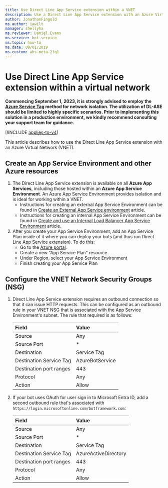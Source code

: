 ```yaml
---
title: Use Direct Line App Service extension within a VNET
description: Use a Direct Line App Service extension with an Azure Virtual Network. Create an environment and configure an outbound connection.
author: JonathanFingold
ms.author: iawilt
manager: shellyha
ms.reviewer: Daniel.Evans
ms.service: bot-service
ms.topic: how-to
ms.date: 09/01/2019
ms-custom: abs-meta-21q1 
---
```


# Use Direct Line App Service extension within a virtual network

**Commencing September 1, 2023, it is strongly advised to employ the [Azure Service Tag](/azure/virtual-network/service-tags-overview#available-service-tags) method for network isolation. The utilization of DL-ASE should be limited to highly specific scenarios. Prior to implementing this solution in a production environment, we kindly recommend consulting your support team for guidance.**

[!INCLUDE [applies-to-v4](includes/applies-to-v4-current.md)]

This article describes how to use the Direct Line App Service extension with an Azure Virtual Network (VNET).

## Create an App Service Environment and other Azure resources

1. The Direct Line App Service extension is available on all **Azure App Services**, including those hosted within an **Azure App Service Environment**. An Azure App Service Environment provides isolation and is ideal for working within a VNET.
    - Instructions for creating an external App Service Environment can be found in [Create an External App Service environment](/azure/app-service/environment/create-external-ase) article.
    - Instructions for creating an internal App Service Environment can be found in [Create and use an Internal Load Balancer App Service Environment](/azure/app-service/environment/create-ilb-ase) article.
1. After you create your App Service Environment, add an App Service Plan inside of it where you can deploy your bots (and thus run Direct Line App Service extension). To do this:
    - Go to the [Azure portal](https://portal.azure.com/).
    - Create a new "App Service Plan" resource.
    - Under Region, select your App Service Environment
    - Finish creating your App Service Plan

## Configure the VNET Network Security Groups (NSG)

1. Direct Line App Service extension requires an outbound connection so that it can issue HTTP requests. This can be configured as an outbound rule in your VNET NSG that is associated with the App Service Environment's subnet. The rule that required is as follows:

    | Field                   | Value           |
    |:------------------------|:----------------|
    | Source                  | Any             |
    | Source Port             | *               |
    | Destination             | Service Tag     |
    | Destination Service Tag | AzureBotService |
    | Destination port ranges | 443             |
    | Protocol                | Any             |
    | Action                  | Allow           |

1. If your bot uses OAuth for user sign in to Microsoft Entra ID, add a second outbound rule that's associated with `https://login.microsoftonline.com/botframework.com`:

    | Field                   | Value                |
    |:------------------------|:---------------------|
    | Source                  | Any                  |
    | Source Port             | *                    |
    | Destination             | Service Tag          |
    | Destination Service Tag | AzureActiveDirectory |
    | Destination port ranges | 443                  |
    | Protocol                | Any                  |
    | Action                  | Allow                |
